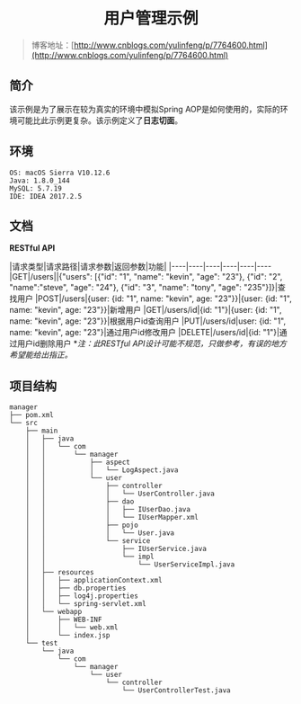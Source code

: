 # <center>用户管理示例</center>
> 博客地址：[http://www.cnblogs.com/yulinfeng/p/7764600.html](http://www.cnblogs.com/yulinfeng/p/7764600.html)

## 简介
该示例是为了展示在较为真实的环境中模拟Spring AOP是如何使用的，实际的环境可能比此示例更复杂。该示例定义了**日志切面**。

## 环境
```
OS: macOS Sierra V10.12.6
Java: 1.8.0_144
MySQL: 5.7.19 
IDE: IDEA 2017.2.5
```
## 文档
**RESTful API**

|请求类型|请求路径|请求参数|返回参数|功能|
|----|----|----|----|----|----
|GET|/users||{"users": [{"id": "1", "name": "kevin", "age": "23"}, {"id": "2", "name":"steve", "age": "24"},	{"id": "3", "name": "tony", "age": "235"}]}|查找用户
|POST|/users|{user: {id: "1", name: "kevin", age: "23"}}|{user: {id: "1", name: "kevin", age: "23"}}|新增用户
|GET|/users/id|{id: "1"}|{user: {id: "1", name: "kevin", age: "23"}}|根据用户id查询用户
|PUT|/users/id|user: {id: "1", name: "kevin", age: "23"}|通过用户id修改用户
|DELETE|/users/id|{id: "1"}|通过用户id删除用户
**注：此RESTful API设计可能不规范，只做参考，有误的地方希望能给出指正。*

## 项目结构
```
manager
├── pom.xml
└── src
    ├── main
    │   ├── java
    │   │   └── com
    │   │       └── manager
    │   │           ├── aspect
    │   │           │   └── LogAspect.java
    │   │           └── user
    │   │               ├── controller
    │   │               │   └── UserController.java
    │   │               ├── dao
    │   │               │   ├── IUserDao.java
    │   │               │   └── IUserMapper.xml
    │   │               ├── pojo
    │   │               │   └── User.java
    │   │               └── service
    │   │                   ├── IUserService.java
    │   │                   └── impl
    │   │                       └── UserServiceImpl.java
    │   ├── resources
    │   │   ├── applicationContext.xml
    │   │   ├── db.properties
    │   │   ├── log4j.properties
    │   │   └── spring-servlet.xml
    │   └── webapp
    │       ├── WEB-INF
    │       │   └── web.xml
    │       └── index.jsp
    └── test
        └── java
            └── com
                └── manager
                    └── user
                        └── controller
                            └── UserControllerTest.java

``` 
